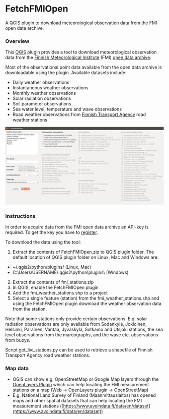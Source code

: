 # FetchFMIOpen
A QGIS plugin to download meteorological observation data from the FMI open data archive.

### Overview
This [QGIS](http://www.qgis.org/en/site/) plugin provides a tool to download meteorological observation data from the [Finnish
Meteorological Institute](http://www.en.ilmatieteenlaitos.fi/) (FMI) [open data archive](https://en.ilmatieteenlaitos.fi/open-data).

Most of the observational point data available from the open data archive is downloadable using the plugin. Available datasets include:
- Daily weather observations
- Instantaneous weather observations
- Monthly weather observations
- Solar radiation observations
- Soil parameter observations
- Sea water level, temperature and wave observations
- Road weather observations from [Finnish Transport Agency](https://fta.fi) road weather stations

![GUI preview](./GUI_preview_20180129.png)

### Instructions
In order to acquire data from the FMI open data archive an API-key is required. To get the key you have to [register](https://ilmatieteenlaitos.fi/rekisteroityminen-avoimen-datan-kayttajaksi).

To download the data using the tool:
1. Extract the contents of FetchFMIOpen.zip to QGIS plugin folder. The default location of QGIS plugin folder on Linux, Mac and Windows are:
  * \~/.qgis2/python/plugins/                   (Linux, Mac)
  * C:\Users\USERNAME\\.qgis2\python\plugins\\   (Windows)
2. Extract the contents of fmi_stations.zip
3. In QGIS, enable the FetchFMIOpen plugin
4. Add the fmi_weather_stations.shp to a project
5. Select a single feature (station) from the fmi_weather_stations.shp and using the FetchFMIOpen plugin download the weather observation data from the station.

Note that some stations only provide certain observations. E.g. solar radiation observations are only available from Sodankylä, Jokioinen, Helsinki, Parainen, Vantaa, Jyväskylä, Sotkamo and Utsjoki stations, the sea level observations from the mareographs, and the wave etc. observations from buoys.  

Script get_livi_stations.py can be used to retrieve a shapefile of Finnish Transport Agency road weather stations.


### Map data
- QGIS can show e.g. OpenStreetMap or Google Map layers through the [OpenLayers Plugin](http://hub.qgis.org/projects/openlayers/wiki) which can help locating the FMI measurement stations on a map (Web -> OpenLayers plugin -> OpenStreetMap)
- E.g. National Land Survey of Finland (Maanmittauslaitos) has opened maps and other spatial datasets that can help locating the FMI measurement stations ([https://www.avoindata.fi/data/en/dataset](https://www.avoindata.fi/data/en/dataset))
